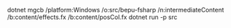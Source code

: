 dotnet mgcb /platform:Windows /o:src/bepu-fsharp /n:intermediateContent /b:content/effects.fx /b:content/posCol.fx
dotnet run -p src